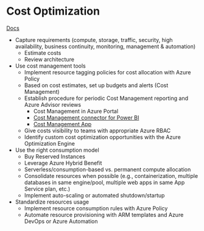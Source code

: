 # Cost Optimization

[Docs](https://docs.microsoft.com/en-us/azure/architecture/framework/cost/)

* Capture requirements (compute, storage, traffic, security, high availability, business continuity, monitoring, management & automation)
    * Estimate costs
    * Review architecture
* Use cost management tools
    * Implement resource tagging policies for cost allocation with Azure Policy
    * Based on cost estimates, set up budgets and alerts (Cost Management)
    * Establish procedure for periodic Cost Management reporting and Azure Advisor reviews
        * Cost Management in Azure Portal
        * [Cost Management connector for Power BI](https://docs.microsoft.com/en-us/power-bi/connect-data/desktop-connect-azure-cost-management)
        * [Cost Management App](https://appsource.microsoft.com/en-US/product/power-bi/costmanagement.azurecostmanagementapp)
    * Give costs visibility to teams with appropriate Azure RBAC
    * Identify custom cost optimization opportunities with the Azure Optimization Engine
* Use the right consumption model
    * Buy Reserved Instances
    * Leverage Azure Hybrid Benefit
    * Serverless/consumption-based vs. permanent compute allocation
    * Consolidate resources when possible (e.g., containerization, multiple databases in same engine/pool, multiple web apps in same App Service plan, etc.)
    * Implement auto-scaling or automated shutdown/startup
* Standardize resources usage
    * Implement resource consumption rules with Azure Policy
    * Automate resource provisioning with ARM templates and Azure DevOps or Azure Automation
